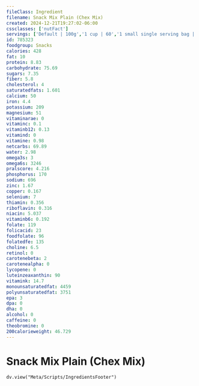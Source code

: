 ```yaml
---
fileClass: Ingredient
filename: Snack Mix Plain (Chex Mix)
created: 2024-12-21T19:27:02-06:00
cssclasses: ['nutFact']
servings: ['Default | 100g','1 cup | 60','1 small single serving bag | 28','1 medium single serving bag | 57','1 large single serving bag | 85','1 100 calorie package | 20']
id: 785323
foodgroup: Snacks
calories: 428
fat: 10
protein: 8.83
carbohydrate: 75.69
sugars: 7.35
fiber: 5.8
cholesterol: 4
saturatedfats: 1.601
calcium: 50
iron: 4.4
potassium: 209
magnesium: 51
vitaminarae: 0
vitaminc: 0.1
vitaminb12: 0.13
vitamind: 0
vitamine: 0.98
netcarbs: 69.89
water: 2.98
omega3s: 3
omega6s: 3246
pralscore: 4.216
phosphorus: 170
sodium: 696
zinc: 1.67
copper: 0.167
selenium: 7
thiamin: 0.356
riboflavin: 0.316
niacin: 5.037
vitaminb6: 0.192
folate: 119
folicacid: 23
foodfolate: 96
folatedfe: 135
choline: 6.5
retinol: 0
carotenebeta: 2
carotenealpha: 0
lycopene: 0
luteinzeaxanthin: 90
vitamink: 14.7
monounsaturatedfat: 4459
polyunsaturatedfat: 3751
epa: 3
dpa: 0
dha: 0
alcohol: 0
caffeine: 0
theobromine: 0
200calorieweight: 46.729
---
```


# Snack Mix Plain (Chex Mix)

```dataviewjs
dv.view("Meta/Scripts/IngredientsFooter")
```